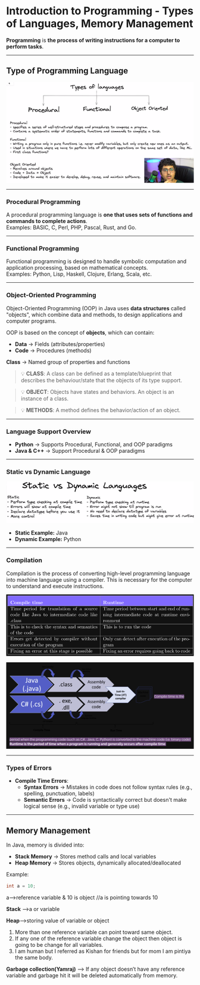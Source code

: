 # **Introduction to Programming - Types of Languages, Memory Management**

**Programming** is **the process of writing instructions for a computer to perform tasks**.

---

## Type of Programming Language

![Type of Programming Language](./assets/Type-of-Programming.png)

---

### Procedural Programming

A procedural programming language is **one that uses sets of functions and commands to complete actions**.  
Examples: BASIC, C, Perl, PHP, Pascal, Rust, and Go.

---

### Functional Programming

Functional programming is designed to handle symbolic computation and application processing, based on mathematical concepts.  
Examples: Python, Lisp, Haskell, Clojure, Erlang, Scala, etc.

---

### Object-Oriented Programming

Object-Oriented Programming (OOP) in Java uses **data structures** called "objects", which combine data and methods, to design applications and computer programs.

OOP is based on the concept of **objects**, which can contain:
- **Data** → Fields (attributes/properties)
- **Code** → Procedures (methods)

**Class** → Named group of properties and functions

> 💡 **CLASS**: A class can be defined as a template/blueprint that describes the behaviour/state that the objects of its type support.

> 💡 **OBJECT**: Objects have states and behaviors. An object is an instance of a class.

> 💡 **METHODS**: A method defines the behavior/action of an object.

---

### Language Support Overview

- **Python** → Supports Procedural, Functional, and OOP paradigms
- **Java & C++** → Support Procedural & OOP paradigms

---

### Static vs Dynamic Language

![Static vs Dynamic Language](./assets/static-dynamic.png)

- **Static Example:** Java  
- **Dynamic Example:** Python

---

### Compilation

Compilation is the process of converting high-level programming language into machine language using a compiler. This is necessary for the computer to understand and execute instructions.

![Compile vs Runtime](./assets/compile-runtime.png)

![Compile Process](./assets/compile-process.png)

---

### Types of Errors

- **Compile Time Errors**:  
  - **Syntax Errors** → Mistakes in code does not follow syntax rules (e.g., spelling, punctuation, labels)  
  - **Semantic Errors** → Code is syntactically correct but doesn't make logical sense (e.g., invalid variable or type use)

---

## **Memory Management**

In Java, memory is divided into:

- **Stack Memory** → Stores method calls and local variables
- **Heap Memory** → Stores objects, dynamically allocated/deallocated

Example:
```java
int a = 10;
```
a—>reference variable & 10 is object     //a is pointing towards 10

**Stack** —>a or variable

**Heap**—>storing value of variable or object

1. More than one reference variable can point toward same object.
2. If any one of the reference variable change the object then object is going to be change for all variables.
3. I am human but I referred as Kishan for friends but for mom I am pintiya the same body. 

**Garbage collection(Yamraj)** —> If any object doesn’t have any reference variable and garbage hit it will be deleted automatically from memory.